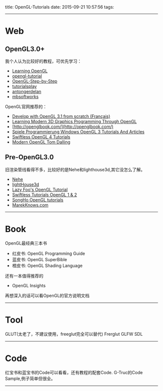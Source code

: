 title: OpenGL-Tutorials
date: 2015-09-21 10:57:56
tags:

---

# Web

## OpenGL3.0+
我个人认为比较好的教程，可优先学习：
- [Learning OpenGL](http://www.learnopengl.com/)
- [opengl-tutorial](http://www.opengl-tutorial.org/)
- [OpenGL-Step-by-Step](http://ogldev.atspace.co.uk/index.html)
- [tutorialsplay](https://tutorialsplay.com/opengl/)
-  [antongerdelan](http://antongerdelan.net/opengl/index.html)
- [mbsoftworks](http://www.mbsoftworks.sk/index.php?page=tutorials&series=1)

OpenGL官网推荐的：
- [Develop with OpenGL 3.1 from scratch (Français)](https://openclassrooms.com/courses/developpez-vos-applications-3d-avec-opengl-3-3)
- [Learning Modern 3D Graphics Programming Through OpenGL](http://alfonse.bitbucket.org/oldtut/index.html)
- [http://openglbook.com/](http://openglbook.com/)
- [Spiele Programmierung Windows OpenGL 3 Tutorials And Articles](http://www.spieleprogrammierung.net/)
- [Swiftless OpenGL 4 Tutorials](http://www.swiftless.com/opengl4tuts.html)
- [Modern OpenGL Tom Dalling](http://www.tomdalling.com/blog/category/modern-opengl/)

## Pre-OpenGL3.0
旧渲染管线看得不多，比较好的是Nehe和lighthouse3d,其它没怎么了解。
- [Nehe](http://nehe.gamedev.net/)
- [lightHouse3d](http://www.lighthouse3d.com/)
- [Lazy Foo's OpenGL Tutorial](http://lazyfoo.net/tutorials/OpenGL/index.php)
- [Swiftless Tutorials OpenGL 1 & 2](http://www.swiftless.com/opengltuts.html)
- [SongHo OpenGL tutorials](http://www.songho.ca/opengl/index.html)
- [MarekKnows.com](http://www.marekknows.com/)

---
# Book
OpenGL最经典三本书
- 红皮书: OpenGL Programming Guide
- 蓝皮书: OpenGL SuperBible
- 橙皮书: OpenGL Shading Language 

还有一本值得推荐的
- OpenGL Insights

再想深入的话可以看OpenGL的官方说明文档

---
# Tool
GLUT(太老了，不建议使用，freeglut完全可以替代)
Frerglut
GLFW
SDL

---
# Code
红宝书和蓝宝书的Code可以看看，还有教程的配套Code.
G-Truc的Code Sample,例子简单但很全。

---


